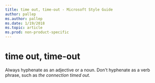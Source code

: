 ```yaml
---
title: time out, time-out - Microsoft Style Guide
author: pallep
ms.author: pallep
ms.date: 1/19/2018
ms.topic: article
ms.prod: non-product-specific
---
```


# time out, time-out

Always hyphenate as an adjective or a noun. Don't hyphenate as a verb phrase, such as *the connection timed out.*
